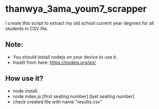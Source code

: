 # thanwya_3ama_youm7_scrapper
I create this script to extract my old school current year degrees for all students in CSV file.

## Note:
- You should install nodejs on your device to use it.
- Insatll from here: https://nodejs.org/en/

## How use it?
- node install.
- node index.js [first seating number] [last seating number].
- check created file with name "results.csv"
